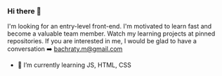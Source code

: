 ### Hi there 👋

I'm looking for an entry-level front-end. I'm motivated to learn fast and become a valuable team member.
Watch my learning projects at pinned repositories.
If you are interested in me, I would be glad to have a conversation :arrow_right: bachraty.m@gmail.com


- 🌱 I’m currently learning JS, HTML, CSS

